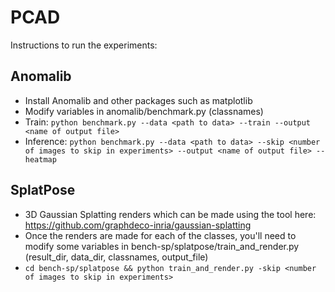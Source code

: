 # PCAD

Instructions to run the experiments:

## Anomalib

- Install Anomalib and other packages such as matplotlib
- Modify variables in anomalib/benchmark.py (classnames)
- Train: `python benchmark.py --data <path to data> --train --output <name of output file>`
- Inference: `python benchmark.py --data <path to data> --skip <number of images to skip in experiments> --output <name of output file> --heatmap`

## SplatPose

- 3D Gaussian Splatting renders which can be made using the tool here: https://github.com/graphdeco-inria/gaussian-splatting
- Once the renders are made for each of the classes, you'll need to modify some variables in bench-sp/splatpose/train_and_render.py (result_dir, data_dir, classnames, output_file)
- `cd bench-sp/splatpose && python train_and_render.py -skip <number of images to skip in experiments>`
